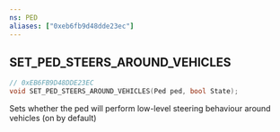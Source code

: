 ```yaml
---
ns: PED
aliases: ["0xeb6fb9d48dde23ec"]
---
```

## SET_PED_STEERS_AROUND_VEHICLES

```c
// 0xEB6FB9D48DDE23EC
void SET_PED_STEERS_AROUND_VEHICLES(Ped ped, bool State);
```

Sets whether the ped will perform low-level steering behaviour around vehicles (on by default)

